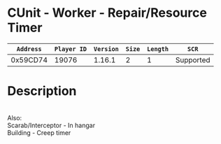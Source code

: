 # CUnit - Worker - Repair/Resource Timer

| `Address` | `Player ID` | `Version` | `Size` | `Length` | `SCR` |
| ---------- | ----------- | --------- | ------ | -------- | ---- |
| 0x59CD74 | 19076 | 1.16.1 | 2 | 1 | Supported |

# Description

<br>Also:<br>Scarab/Interceptor - In hangar<br>Building - Creep timer